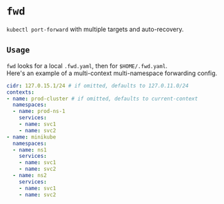 # `fwd`

`kubectl port-forward` with multiple targets and auto-recovery.  



## `Usage`

`fwd` looks for a local `.fwd.yaml`, then for `$HOME/.fwd.yaml`.  
Here's an example of a multi-context multi-namespace forwarding config.

```yaml
cidr: 127.0.15.1/24 # if omitted, defaults to 127.0.11.0/24
contexts:
- name: prod-cluster # if omitted, defaults to current-context
  namespaces:
  - name: prod-ns-1
    services:
    - name: svc1
    - name: svc2
- name: minikube
  namespaces:
  - name: ns1
    services:
    - name: svc1
    - name: svc2
  - name: ns2
    services:
    - name: svc1
    - name: svc2

``` 
